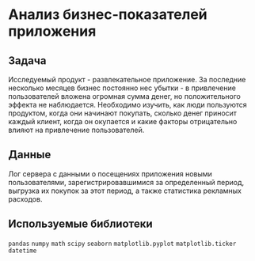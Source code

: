# Анализ бизнес-показателей приложения

## Задача
Исследуемый продукт - развлекательное приложение. За последние несколько месяцев бизнес постоянно нес убытки - в привлечение пользователей вложена огромная сумма денег, но положительного эффекта не наблюдается. Необходимо изучить, как люди пользуются продуктом, когда они начинают покупать, сколько денег приносит каждый клиент, когда он окупается и какие факторы отрицательно влияют на привлечение пользователей.

## Данные
Лог сервера с данными о посещениях приложения новыми пользователями, зарегистрировавшимися за определенный период, выгрузка их покупок за этот период, а также статистика рекламных расходов. 

## Используемые библиотеки
`pandas`
`numpy`
`math`
`scipy`
`seaborn`
`matplotlib.pyplot`
`matplotlib.ticker`
`datetime`
